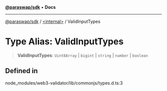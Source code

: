 [**@paraswap/sdk**](../../README.md) • **Docs**

***

[@paraswap/sdk](../../globals.md) / [\<internal\>](../README.md) / ValidInputTypes

# Type Alias: ValidInputTypes

> **ValidInputTypes**: `Uint8Array` \| `bigint` \| `string` \| `number` \| `boolean`

## Defined in

node\_modules/web3-validator/lib/commonjs/types.d.ts:3
